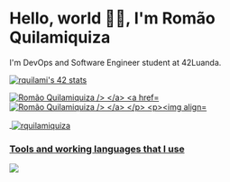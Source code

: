 
<h1 align="left">Hello, world 👋🏾, I'm Romão Quilamiquiza</h1>
<p align="left">I'm DevOps and Software Engineer student at 42Luanda.</p>

<a href="https://github.com/oakoudad/badge42"><img src="https://badge.mediaplus.ma/greenbinary/rquilami?1337Badge=off&UM6P=off" alt="rquilami's 42 stats" /></a>
<p align="left">
  <a href="https://www.linkedin.com/in/rom%C3%A3o-quilamiquiza-4767092b1/" target="_blank">
    <img src="https://skillicons.dev/icons?i=linkedin" alt="Romão Quilamiquiza />
  </a>
      <a href="https://discord.com/channels/@me/" target="_blank">
    <img src="https://skillicons.dev/icons?i=diskord" alt="Romão Quilamiquiza />
  </a>
</p>

<p><img align="left" src="https://github-readme-stats.vercel.app/api/top-langs?username=rquilamiquiza&show_icons=true&locale=en&layout=compact" alt="rquilamiquiza" /></p>

<p>&nbsp;<img align="center" src="https://github-readme-stats.vercel.app/api?username=rquilamiquiza&show_icons=true&locale=en" alt="rquilamiquiza" /></p>


<h3 align="left">Tools and working languages ​​that I use</h3>
<p>
  <a href="https://skillicons.dev">
    <img src="https://skillicons.dev/icons?i=c,cpp,py,django,html,css,tailwind,linux,bash,git,kubernetes,docker,ansible,aws,terraform" />
  </a>
</p>





